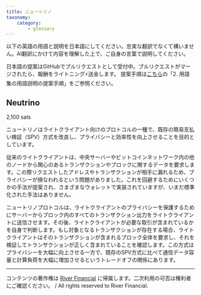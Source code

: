 ```yaml
---
title: ニュートリノ
taxonomy:
    category:
        - glossary
---
```


以下の英語の用語と説明を日本語にしてください。忠実な翻訳でなくて構いません。AI翻訳にかけて内容を理解した上で、ご自身の言葉で説明してください。

日本語の提案はGitHubでプルリクエストとして受付中。プルリクエストがマージされたら、報酬をライトニング⚡️送金します。
提案手順は[こちら](https://github.com/lostinbitcoin/categories/wiki)の「2. 用語集の用語説明の提案手順」をご参照ください。

## Neutrino
2,100 sats

ニュートリノはライトクライアント向けのプロトコルの一種で、既存の簡易支払い検証（SPV）方式を改良し、プライバシーと効率性を向上させることを目的としています。

従来のライトクライアントは、中央サーバーやビットコインネットワーク内の他のノードから関心のあるトランザクションやブロックに関するデータを要求します。この際リクエストしたアドレスやトランザクションが相手に漏れるため、プライバシーが損なわれるという問題がありました。これを回避するためにいくつかの手法が提案され、さまざまなウォレットで実装されていますが、いまだ標準化された手法はありません。

ニュートリノプロトコルは、ライトクライアントのプライバシーを保護するためにサーバーからブロック内のすべてのトランザクション出力をライトクライアントに送信させます。その後、ライトクライアントが必要な取引が含まれているかを自身で判断します。もし対象となるトランザクションが存在する場合、ライトクライアントはそのトランザクションが含まれるブロック全体を要求し、それを検証してトランザクションが正しく含まれていることを確認します。この方式はプライバシーを大幅に向上させる一方で、既存のSPV方式に比べて通信データ容量と計算負荷を大幅に増加させるというトレードオフの関係にあります。

---
コンテンツの著作権は [River Financial](https://river.com/) に帰属します。二次利用の可否は権利者にご確認ください。 / All rights reserved to River Financial.
